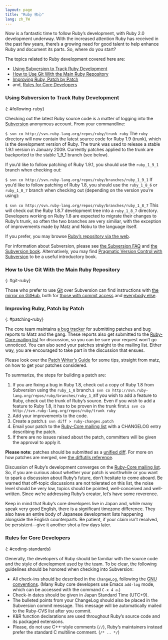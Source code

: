 ```yaml
---
layout: page
title: "Ruby 核心"
lang: zh_TW
---
```


Now is a fantastic time to follow Ruby’s development, with Ruby 2.0
development underway. With the increased attention Ruby has received in
the past few years, there’s a growing need for good talent to help
enhance Ruby and document its parts. So, where do you start?

The topics related to Ruby development covered here are:

* [Using Subversion to Track Ruby Development](#following-ruby)
* [How to Use Git With the Main Ruby Repository](#git-ruby)
* [Improving Ruby, Patch by Patch](#patching-ruby)
* and, [Rules for Core Developers](#coding-standards)

### Using Subversion to Track Ruby Development
{: #following-ruby}

Checking out the latest Ruby source code is a matter of logging into the
[Subversion][1] anonymous account. From your commandline:

 `
 $ svn co http://svn.ruby-lang.org/repos/ruby/trunk ruby
` The `ruby` directory will now contain the latest source code for Ruby
1.9 (trunk), which is the development version of Ruby. The trunk was
used to release a stable 1.9.1 version in January 2009. Currently
patches applied to the trunk are backported to the stable 1\_9\_1 branch
(see below).

If you’d like to follow patching of Ruby 1.9.1, you should use the
`ruby_1_9_1` branch when checking out:

 `
 $ svn co http://svn.ruby-lang.org/repos/ruby/branches/ruby_1_9_1
` If you’d like to follow patching of Ruby 1.8, you should use the
`ruby_1_8_6` or `ruby_1_8_7` branch when checking out (depending on the
version you’re using):

 `
 $ svn co http://svn.ruby-lang.org/repos/ruby/branches/ruby_1_8_7
` This will check out the Ruby 1.8.7 development tree into a `ruby_1_8_7`
directory. Developers working on Ruby 1.8 are expected to migrate their
changes to Ruby’s trunk, so often the two branches are very similiar,
with the exception of improvements made by Matz and Nobu to the language
itself.

If you prefer, you may browse [Ruby’s repository via the web][2].

For information about Subversion, please see [the Subversion FAQ][3] and
[the Subversion book][4]. Alternatively, you may find [Pragmatic Version
Control with Subversion][5] to be a useful introductory book.

### How to Use Git With the Main Ruby Repository
{: #git-ruby}

Those who prefer to use [Git][6] over Subversion can find instructions
with [the mirror on GitHub][7], both for [those with commit access][8]
and [everybody else][9].

### Improving Ruby, Patch by Patch
{: #patching-ruby}

The core team maintains [a bug tracker][10] for submitting patches and
bug reports to Matz and the gang. These reports also get submitted to
the [Ruby-Core mailing list](/en/community/mailing-lists/) for
discussion, so you can be sure your request won’t go unnoticed. You can
also send your patches straight to the mailing list. Either way, you are
encouraged to take part in the discussion that ensues.

Please look over the [Patch Writer’s Guide][11] for some tips, straight
from matz, on how to get your patches considered.

To summarize, the steps for building a patch are:

1.  If you are fixing a bug in Ruby 1.8, check out a copy of Ruby 1.8
    from Subversion using the `ruby_1_8` branch.`
     $ svn co http://svn.ruby-lang.org/repos/ruby/branches/ruby_1_8
    `If you wish to add a feature to Ruby, check out the trunk of Ruby’s
    source. Even if you wish to add a feature to Ruby 1.8, it has to be
    proven in the trunk first.`
     $ svn co http://svn.ruby-lang.org/repos/ruby/trunk ruby
    `
2.  Add your improvements to the code.
3.  Create a patch.`
     $ svn diff > ruby-changes.patch
    `
4.  Email your patch to the [Ruby-Core mailing
    list](/en/community/mailing-lists/) with a CHANGELOG entry
    describing the patch.
5.  If there are no issues raised about the patch, committers will be
    given the approval to apply it.

**Please note:** patches should be submitted as a [unified diff][12].
For more on how patches are merged, see [the diffutils reference][13].

Discussion of Ruby’s development converges on the [Ruby-Core mailing
list](/en/community/mailing-lists/). So, if you are curious
about whether your patch is worthwhile or you want to spark a discussion
about Ruby’s future, don’t hesitate to come aboard. Be warned that
off-topic discussions are not tolerated on this list, the noise level
should be very low, topics should be pointed, well-conceived and
well-written. Since we’re addressing Ruby’s creator, let’s have some
reverence.

Keep in mind that Ruby’s core developers live in Japan and, while many
speak very good English, there is a significant timezone difference.
They also have an entire body of Japanese development lists happening
alongside the English counterparts. Be patient, if your claim isn’t
resolved, be persistent—give it another shot a few days later.

### Rules for Core Developers
{: #coding-standards}

Generally, the developers of Ruby should be familiar with the source
code and the style of development used by the team. To be clear, the
following guidelines should be honored when checking into Subversion:

* All check-ins should be described in the `ChangeLog`, following the
  [GNU conventions][14]. (Many Ruby core developers use Emacs `add-log`
  mode, which can be accessed with the command `C-x 4 a`.)
* Check-in dates should be given in Japan Standard Time (UTC+9).
* The bulleted points from your ChangeLog should also be placed in the
  Subversion commit message. This message will be automatically mailed
  to the Ruby-CVS list after you commit.
* K&amp;R function declarations are used throughout Ruby’s source code
  and its packaged extensions.
* Please, do not use C++-style comments (`//`), Ruby’s maintainers
  instead prefer the standard C multiline comment. (`/* .. */`)



[1]: http://subversion.tigris.org/ 
[2]: http://svn.ruby-lang.org/cgi-bin/viewvc.cgi/ 
[3]: http://subversion.tigris.org/faq.html 
[4]: http://svnbook.org 
[5]: http://www.pragmaticprogrammer.com/titles/svn/ 
[6]: http://git-scm.com/ 
[7]: http://github.com/shyouhei/ruby 
[8]: http://wiki.github.com/shyouhei/ruby/committerhowto 
[9]: http://wiki.github.com/shyouhei/ruby/noncommitterhowto 
[10]: http://redmine.ruby-lang.org/ 
[11]: http://blade.nagaokaut.ac.jp/cgi-bin/scat.rb/ruby/ruby-core/25139 
[12]: http://www.gnu.org/software/diffutils/manual/html_node/Unified-Format.html 
[13]: http://www.gnu.org/software/diffutils/manual/html_node/Merging-with-patch.html#Merging%20with%20patch 
[14]: http://www.gnu.org/prep/standards/standards.html#Change-Logs 
